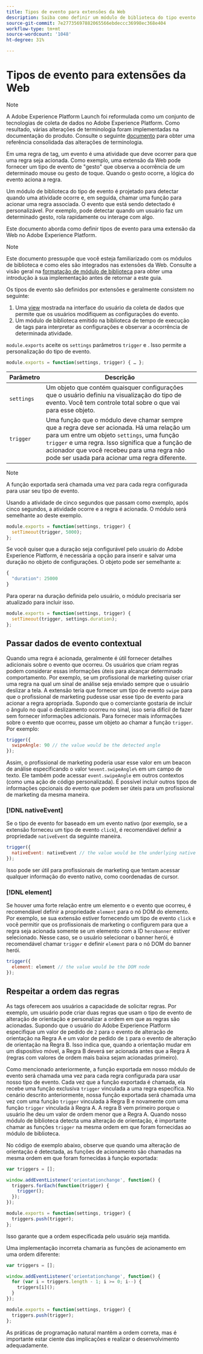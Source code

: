 ```yaml
---
title: Tipos de evento para extensões da Web
description: Saiba como definir um módulo de biblioteca do tipo evento para uma extensão da Web no Adobe Experience Platform.
source-git-commit: 7e27735697882065566ebdeccc36998ec368e404
workflow-type: tm+mt
source-wordcount: '1048'
ht-degree: 31%

---
```


# Tipos de evento para extensões da Web

>[!NOTE]
>
>A Adobe Experience Platform Launch foi reformulada como um conjunto de tecnologias de coleta de dados no Adobe Experience Platform. Como resultado, várias alterações de terminologia foram implementadas na documentação do produto. Consulte o seguinte [documento](../../term-updates.md) para obter uma referência consolidada das alterações de terminologia.

Em uma regra de tag, um evento é uma atividade que deve ocorrer para que uma regra seja acionada. Como exemplo, uma extensão da Web pode fornecer um tipo de evento de &quot;gesto&quot; que observa a ocorrência de um determinado mouse ou gesto de toque. Quando o gesto ocorre, a lógica do evento aciona a regra.

Um módulo de biblioteca do tipo de evento é projetado para detectar quando uma atividade ocorre e, em seguida, chamar uma função para acionar uma regra associada. O evento que está sendo detectado é personalizável. Por exemplo, pode detectar quando um usuário faz um determinado gesto, rola rapidamente ou interage com algo.

Este documento aborda como definir tipos de evento para uma extensão da Web no Adobe Experience Platform.

>[!NOTE]
>
>Este documento pressupõe que você esteja familiarizado com os módulos de biblioteca e como eles são integrados nas extensões da Web. Consulte a visão geral na [formatação de módulo de biblioteca](./format.md) para obter uma introdução à sua implementação antes de retornar a este guia.

Os tipos de evento são definidos por extensões e geralmente consistem no seguinte:

1. Uma [view](./views.md) mostrada na interface do usuário da coleta de dados que permite que os usuários modifiquem as configurações do evento.
2. Um módulo de biblioteca emitido na biblioteca de tempo de execução de tags para interpretar as configurações e observar a ocorrência de determinada atividade.

`module.exports` aceite os  `settings` parâmetros  `trigger` e . Isso permite a personalização do tipo de evento.

```js
module.exports = function(settings, trigger) { … };
```

| Parâmetro | Descrição |
| --- | --- |
| `settings` | Um objeto que contém quaisquer configurações que o usuário definiu na visualização do tipo de evento. Você tem controle total sobre o que vai para esse objeto. |
| `trigger` | Uma função que o módulo deve chamar sempre que a regra deve ser acionada. Há uma relação um para um entre um objeto `settings`, uma função `trigger` e uma regra. Isso significa que a função de acionador que você recebeu para uma regra não pode ser usada para acionar uma regra diferente. |

>[!NOTE]
>
>A função exportada será chamada uma vez para cada regra configurada para usar seu tipo de evento.

Usando a atividade de cinco segundos que passam como exemplo, após cinco segundos, a atividade ocorre e a regra é acionada. O módulo será semelhante ao deste exemplo.

```js
module.exports = function(settings, trigger) {
  setTimeout(trigger, 5000);
};
```

Se você quiser que a duração seja configurável pelo usuário do Adobe Experience Platform, é necessária a opção para inserir e salvar uma duração no objeto de configurações. O objeto pode ser semelhante a:

```js
{
  "duration": 25000
}
```

Para operar na duração definida pelo usuário, o módulo precisaria ser atualizado para incluir isso.

```js
module.exports = function(settings, trigger) {
  setTimeout(trigger, settings.duration);
};
```

## Passar dados de evento contextual

Quando uma regra é acionada, geralmente é útil fornecer detalhes adicionais sobre o evento que ocorreu. Os usuários que criam regras podem considerar essas informações úteis para alcançar determinado comportamento. Por exemplo, se um profissional de marketing quiser criar uma regra na qual um sinal de análise seja enviado sempre que o usuário deslizar a tela. A extensão teria que fornecer um tipo de evento `swipe` para que o profissional de marketing pudesse usar esse tipo de evento para acionar a regra apropriada. Supondo que o comerciante gostaria de incluir o ângulo no qual o deslizamento ocorreu no sinal, isso seria difícil de fazer sem fornecer informações adicionais. Para fornecer mais informações sobre o evento que ocorreu, passe um objeto ao chamar a função `trigger`. Por exemplo:

```js
trigger({
  swipeAngle: 90 // the value would be the detected angle
});
```

Assim, o profissional de marketing poderia usar esse valor em um beacon de análise especificando o valor `%event.swipeAngle%` em um campo de texto. Ele também pode acessar `event.swipeAngle` em outros contextos (como uma ação de código personalizada). É possível incluir outros tipos de informações opcionais do evento que podem ser úteis para um profissional de marketing da mesma maneira.

### [!DNL nativeEvent]

Se o tipo de evento for baseado em um evento nativo (por exemplo, se a extensão forneceu um tipo de evento `click`), é recomendável definir a propriedade `nativeEvent` da seguinte maneira.

```js
trigger({
  nativeEvent: nativeEvent // the value would be the underlying native event
});
```

Isso pode ser útil para profissionais de marketing que tentam acessar qualquer informação do evento nativo, como coordenadas de cursor.

### [!DNL element]

Se houver uma forte relação entre um elemento e o evento que ocorreu, é recomendável definir a propriedade `element` para o nó DOM do elemento. Por exemplo, se sua extensão estiver fornecendo um tipo de evento `click` e você permitir que os profissionais de marketing o configurem para que a regra seja acionada somente se um elemento com a ID `herobanner` estiver selecionado. Nesse caso, se o usuário selecionar o banner herói, é recomendável chamar `trigger` e definir `element` para o nó DOM do banner herói.

```js
trigger({
  element: element // the value would be the DOM node
});
```

## Respeitar a ordem das regras

As tags oferecem aos usuários a capacidade de solicitar regras. Por exemplo, um usuário pode criar duas regras que usam o tipo de evento de alteração de orientação e personalizar a ordem em que as regras são acionadas. Supondo que o usuário do Adobe Experience Platform especifique um valor de pedido de `2` para o evento de alteração de orientação na Regra A e um valor de pedido de `1` para o evento de alteração de orientação na Regra B. Isso indica que, quando a orientação mudar em um dispositivo móvel, a Regra B deverá ser acionada antes que a Regra A (regras com valores de ordem mais baixa sejam acionadas primeiro).

Como mencionado anteriormente, a função exportada em nosso módulo de evento será chamada uma vez para cada regra configurada para usar nosso tipo de evento. Cada vez que a função exportada é chamada, ela recebe uma função exclusiva `trigger` vinculada a uma regra específica. No cenário descrito anteriormente, nossa função exportada será chamada uma vez com uma função `trigger` vinculada à Regra B e novamente com uma função `trigger` vinculada à Regra A. A regra B vem primeiro porque o usuário lhe deu um valor de ordem menor que a Regra A. Quando nosso módulo de biblioteca detecta uma alteração de orientação, é importante chamar as funções `trigger` na mesma ordem em que foram fornecidas ao módulo de biblioteca.

No código de exemplo abaixo, observe que quando uma alteração de orientação é detectada, as funções de acionamento são chamadas na mesma ordem em que foram fornecidas à função exportada:

```js
var triggers = [];

window.addEventListener('orientationchange', function() {
  triggers.forEach(function(trigger) {
    trigger();
  });
});

module.exports = function(settings, trigger) {
  triggers.push(trigger);
};
```

Isso garante que a ordem especificada pelo usuário seja mantida.

Uma implementação incorreta chamaria as funções de acionamento em uma ordem diferente:

```js
var triggers = [];

window.addEventListener('orientationchange', function() {
  for (var i = triggers.length - 1; i >= 0; i--) {
    triggers[i]();
  }
});

module.exports = function(settings, trigger) {
  triggers.push(trigger);
};
```

As práticas de programação natural mantêm a ordem correta, mas é importante estar ciente das implicações e realizar o desenvolvimento adequadamente.
